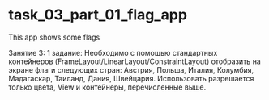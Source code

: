 # task_03_part_01_flag_app
This app shows some flags

Занятие 3:
1 задание:
Необходимо с помощью стандартных контейнеров (FrameLayout/LinearLayout/ConstraintLayout) отобразить на экране флаги следующих стран:
Австрия, 
Польша, 
Италия, 
Колумбия, 
Мадагаскар, 
Таиланд, 
Дания, 
Швейцария. 
Использовать разрешается только цвета, View и контейнеры, перечисленные выше.
